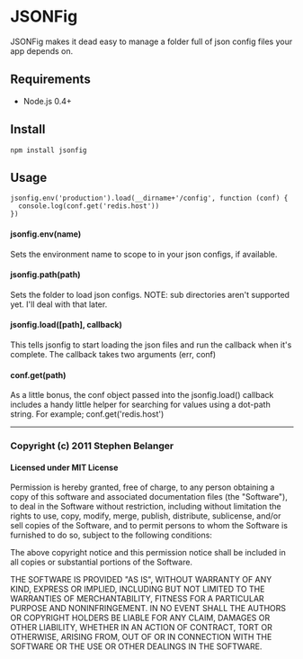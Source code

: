 # JSONFig
JSONFig makes it dead easy to manage a folder full of json config files your app depends on.

## Requirements
* Node.js 0.4+

## Install

    npm install jsonfig

## Usage

    jsonfig.env('production').load(__dirname+'/config', function (conf) {
      console.log(conf.get('redis.host'))
    })

#### jsonfig.env(name)
Sets the environment name to scope to in your json configs, if available.

#### jsonfig.path(path)
Sets the folder to load json configs. NOTE: sub directories aren't supported yet. I'll deal with that later.

#### jsonfig.load([path], callback)
This tells jsonfig to start loading the json files and run the callback when it's complete. The callback takes two arguments (err, conf)

#### conf.get(path)
As a little bonus, the conf object passed into the jsonfig.load() callback includes a handy little helper for searching for values using a dot-path string. For example; conf.get('redis.host')

---

### Copyright (c) 2011 Stephen Belanger
#### Licensed under MIT License

Permission is hereby granted, free of charge, to any person obtaining a copy of this software and associated documentation files (the "Software"), to deal in the Software without restriction, including without limitation the rights to use, copy, modify, merge, publish, distribute, sublicense, and/or sell copies of the Software, and to permit persons to whom the Software is furnished to do so, subject to the following conditions:

The above copyright notice and this permission notice shall be included in all copies or substantial portions of the Software.

THE SOFTWARE IS PROVIDED "AS IS", WITHOUT WARRANTY OF ANY KIND, EXPRESS OR IMPLIED, INCLUDING BUT NOT LIMITED TO THE WARRANTIES OF MERCHANTABILITY, FITNESS FOR A PARTICULAR PURPOSE AND NONINFRINGEMENT. IN NO EVENT SHALL THE AUTHORS OR COPYRIGHT HOLDERS BE LIABLE FOR ANY CLAIM, DAMAGES OR OTHER LIABILITY, WHETHER IN AN ACTION OF CONTRACT, TORT OR OTHERWISE, ARISING FROM, OUT OF OR IN CONNECTION WITH THE SOFTWARE OR THE USE OR OTHER DEALINGS IN THE SOFTWARE.